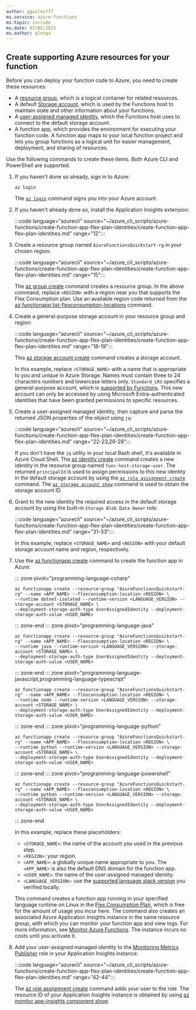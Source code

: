 ```yaml
---
author: ggailey777
ms.service: azure-functions
ms.topic: include
ms.date: 07/05/2025
ms.author: glenga
---
```


## Create supporting Azure resources for your function

Before you can deploy your function code to Azure, you need to create these resources:

- A [resource group](../articles/azure-resource-manager/management/overview.md), which is a logical container for related resources.
- A default [Storage account](../articles/storage/common/storage-account-create.md), which is used by the Functions host to maintain state and other information about your functions. 
- A [user-assigned managed identity](/azure/active-directory/managed-identities-azure-resources/overview), which the Functions host uses to connect to the default storage account.
- A function app, which provides the environment for executing your function code. A function app maps to your local function project and lets you group functions as a logical unit for easier management, deployment, and sharing of resources.

Use the following commands to create these items. Both Azure CLI and PowerShell are supported.

1. If you haven't done so already, sign in to Azure:

    <!---Replace the PowerShell examples after we get the Flex support in the Functions cmdlets. 
    ### [Azure CLI](#tab/azure-cli)-->

    ```azurecli
    az login
    ```

    The [`az login`](/cli/azure/reference-index#az-login) command signs you into your Azure account.
    <!---
    ### [Azure PowerShell](#tab/azure-powershell) 
    ```azurepowershell
    Connect-AzAccount
    ```

    The [Connect-AzAccount](/powershell/module/az.accounts/connect-azaccount) cmdlet signs you into your Azure account.

    ---
    -->

1. If you haven't already done so, install the Application Insights extension:

    :::code language="azurecli" source="~/azure_cli_scripts/azure-functions/create-function-app-flex-plan-identities/create-function-app-flex-plan-identities.md" range="12":::

1. Create a resource group named `AzureFunctionsQuickstart-rg` in your chosen region:
    <!---
    ### [Azure CLI](#tab/azure-cli)-->
    
    :::code language="azurecli" source="~/azure_cli_scripts/azure-functions/create-function-app-flex-plan-identities/create-function-app-flex-plan-identities.md" range="15":::
 
    The [az group create](/cli/azure/group#az-group-create) command creates a resource group. In the above command, replace `<REGION>` with a region near you that supports the Flex Consumption plan. Use an available region code returned from the [az functionapp list-flexconsumption-locations](/cli/azure/functionapp#az-functionapp-list-flexconsumption-locations) command.
    <!---
    ### [Azure PowerShell](#tab/azure-powershell)

    ```azurepowershell
    New-AzResourceGroup -Name AzureFunctionsQuickstart-rg -Location <REGION>
    ```

    The [New-AzResourceGroup](/powershell/module/az.resources/new-azresourcegroup) command creates a resource group. You generally create your resource group and resources in a region near you, using an available region returned from the [Get-AzLocation](/powershell/module/az.resources/get-azlocation) cmdlet.

    ---
    -->

1. Create a general-purpose storage account in your resource group and region:
    <!---
    ### [Azure CLI](#tab/azure-cli)
    -->
    :::code language="azurecli" source="~/azure_cli_scripts/azure-functions/create-function-app-flex-plan-identities/create-function-app-flex-plan-identities.md" range="18-19":::

    This [az storage account create](/cli/azure/storage/account#az-storage-account-create) command creates a storage account. 
    <!---
    ### [Azure PowerShell](#tab/azure-powershell)

    ```azurepowershell
    New-AzStorageAccount -ResourceGroupName AzureFunctionsQuickstart-rg -Name <STORAGE_NAME> -SkuName Standard_LRS -Location <REGION> -AllowBlobPublicAccess $false
    ```

    The [New-AzStorageAccount](/powershell/module/az.storage/new-azstorageaccount) cmdlet creates the storage account.

    ---
    -->

    In this example, replace `<STORAGE_NAME>` with a name that is appropriate to you and unique in Azure Storage. Names must contain three to 24 characters numbers and lowercase letters only. `Standard_LRS` specifies a general-purpose account, which is [supported by Functions](../articles/azure-functions/storage-considerations.md#storage-account-requirements). This new account can only be accessed by using Microsoft Entra-authenticated identities that have been granted permissions to specific resources. 

1. Create a user-assigned managed identity, then capture and parse the returned JSON properties of the object using `jq`: 

    :::code language="azurecli" source="~/azure_cli_scripts/azure-functions/create-function-app-flex-plan-identities/create-function-app-flex-plan-identities.md" range="22-23,26-28":::

    If you don't have the `jq` utility in your local Bash shell, it's available in Azure Cloud Shell. The [az identity create](/cli/azure/identity#az-identity-create) command creates a new identity in the resource group named `func-host-storage-user`. The returned `principalId` is used to assign permissions to this new identity in the default storage account by using the [`az role assignment create`](/cli/azure/role/assignment#az-role-assignment-create) command. The [`az storage account show`](/cli/azure/storage/account#az-storage-account-show) command is used to obtain the storage account ID. 

1. Grant to the new identity the required access in the default storage account by using the built-in `Storage Blob Data Owner` role:

    :::code language="azurecli" source="~/azure_cli_scripts/azure-functions/create-function-app-flex-plan-identities/create-function-app-flex-plan-identities.md" range="31-33":::

    In this example, replace `<STORAGE_NAME>` and `<REGION>` with your default storage account name and region, respectively. 

1. Use the [az functionapp create](/cli/azure/functionapp#az-functionapp-create) command to create the function app in Azure:
    <!---Replace tabs when PowerShell cmdlets support Flex Consumption plans.
    ### [Azure CLI](#tab/azure-cli)
    -->
    ::: zone pivot="programming-language-csharp"
    ```azurecli
    az functionapp create --resource-group "AzureFunctionsQuickstart-rg" --name <APP_NAME> --flexconsumption-location <REGION> \
    --runtime dotnet-isolated --runtime-version <LANGUAGE_VERSION> --storage-account <STORAGE_NAME> \
    --deployment-storage-auth-type UserAssignedIdentity --deployment-storage-auth-value <USER_NAME>
    ```
    ::: zone-end
    ::: zone pivot="programming-language-java" 
    ```azurecli
    az functionapp create --resource-group "AzureFunctionsQuickstart-rg" --name <APP_NAME> --flexconsumption-location <REGION> \
    --runtime java --runtime-version <LANGUAGE_VERSION> --storage-account <STORAGE_NAME> \
    --deployment-storage-auth-type UserAssignedIdentity --deployment-storage-auth-value <USER_NAME>
    ```
    ::: zone-end
    ::: zone pivot="programming-language-javascript,programming-language-typescript" 
    ```azurecli
    az functionapp create --resource-group "AzureFunctionsQuickstart-rg" --name <APP_NAME> --flexconsumption-location <REGION> \
    --runtime node --runtime-version <LANGUAGE_VERSION> --storage-account <STORAGE_NAME> \
    --deployment-storage-auth-type UserAssignedIdentity --deployment-storage-auth-value <USER_NAME>
    ```
    ::: zone-end
    ::: zone pivot="programming-language-python" 
    ```azurecli
    az functionapp create --resource-group "AzureFunctionsQuickstart-rg" --name <APP_NAME> --flexconsumption-location <REGION> \
    --runtime python --runtime-version <LANGUAGE_VERSION> --storage-account <STORAGE_NAME> \
    --deployment-storage-auth-type UserAssignedIdentity --deployment-storage-auth-value <USER_NAME>
    ```
    ::: zone-end
    ::: zone pivot="programming-language-powershell" 
    ```azurecli
    az functionapp create --resource-group "AzureFunctionsQuickstart-rg" --name <APP_NAME> --flexconsumption-location <REGION> \
    --runtime python --runtime-version <LANGUAGE_VERSION> --storage-account <STORAGE_NAME> \
    --deployment-storage-auth-type UserAssignedIdentity --deployment-storage-auth-value <USER_NAME>
    ```
    ::: zone-end
    <!---
    ### [Azure PowerShell](#tab/azure-powershell)

    ```azurepowershell
    New-AzFunctionApp -Name <APP_NAME> -ResourceGroupName AzureFunctionsQuickstart-rg -StorageAccount <STORAGE_NAME> -Runtime dotnet-isolated -FunctionsVersion 4 -Location '<REGION>'
    ```

    The [New-AzFunctionApp](/powershell/module/az.functions/new-azfunctionapp) cmdlet creates the function app in Azure.

    ---
    -->
    In this example, replace these placeholders:

    + `<STORAGE_NAME>`: the name of the account you used in the previous step.
    + `<REGION>`: your region. 
    + `<APP_NAME>`: a globally unique name appropriate to you. The `<APP_NAME>` is also the default DNS domain for the function app.
    + `<USER_NAME>`: the name of the user-assigned managed identity.
    + `<LANGUAGE_VERSION>`: use the [supported language stack version](../articles/azure-functions/supported-languages.md) you verified locally.

    This command creates a function app running in your specified language runtime on Linux in the [Flex Consumption Plan](../articles/azure-functions/flex-consumption-plan.md), which is free for the amount of usage you incur here. The command also creates an associated Azure Application Insights instance in the same resource group, with which you can monitor your function app and view logs. For more information, see [Monitor Azure Functions](../articles/azure-functions/functions-monitoring.md). The instance incurs no costs until you activate it.

1. Add your user-assigned managed identity to the [Monitoring Metrics Publisher](../articles/role-based-access-control/built-in-roles/monitor.md#monitoring-metrics-publisher) role in your Application Insights instance:

    :::code language="azurecli" source="~/azure_cli_scripts/azure-functions/create-function-app-flex-plan-identities/create-function-app-flex-plan-identities.md" range="42-44":::

    The [az role assignment create](/cli/azure/role/assignment#az-role-assignment-create) command adds your user to the role. The resource ID of your Application Insights instance is obtained by using [az monitor app-insights component show](/cli/azure/monitor/app-insights/component#az-monitor-app-insights-component-show).
